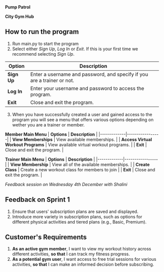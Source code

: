 **Pump Patrol**

**City Gym Hub**

## How to run the program
1. Run main.py to start the program
2. Select either *Sign Up*, *Log In* or *Exit*. If this is your first time we recommend selecting *Sign Up*.

  | **Option** | **Description** |
  |-------------|-----------------|
  | **Sign Up** | Enter a username and password, and specify if you are a trainer or not. |
  | **Log In**  | Enter your username and password to access the program. |
  | **Exit**    | Close and exit the program. |

3. When you have successfully created a user and gained access to the program you will see a menu that offers various options depending on wether you are a trainer or member.

  **Member Main Menu**
  | **Options** | **Description** |
  |-------------|-----------------|
  | **View Memberships** | View available memberships. |
  | **Access Virtual Workout Programs**  | View available virtual workout programs. |
  | **Exit**    | Close and exit the program. |  
  
  **Trainer Main Menu**
  | **Options** | **Description** |
  |-------------|-----------------|
  | **View Membership** | View all of the available memberships. |
  | **Create Class**  | Create a new workout class for members to join |
  | **Exit**    | Close and exit the program. |   



*Feedback session on Wednesday 4th December with Shalini*

## Feedback on Sprint 1  
1. Ensure that users' subscription plans are saved and displayed.  
2. Introduce more variety in subscription plans, such as options for different physical activities and tiered plans (e.g., Basic, Premium).  

## Customer's Requirements  
1. **As an active gym member**, I want to view my workout history across different activities, **so that** I can track my fitness progress.  
2. **As a potential gym user**, I want access to free trial sessions for various activities, **so that** I can make an informed decision before subscribing.  
